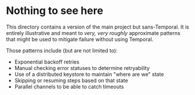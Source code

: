 # Nothing to see here

This directory contains a version of the main project but sans-Temporal. It is entirely illustrative and meant to _very, very roughly_ approximate patterns that might be used to mitigate failure without using Temporal.

Those patterns include (but are not limited to):
* Exponential backoff retries
* Manual checking error statuses to determine retryability
* Use of a distributed keystore to maintain "where are we" state
* Skipping or resuming steps based on that state
* Parallel channels to be able to catch timeouts
